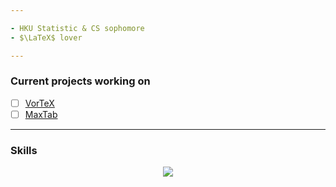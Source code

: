 ```yaml
---

- HKU Statistic & CS sophomore
- $\LaTeX$ lover

---
```


### Current projects working on
- [ ] [VorTeX](https://github.com/Goge052215/VorTeX)
- [ ] [MaxTab](https://github.com/Goge052215/maxtab-source)
      
---

### Skills

<p align="center">
  <a href="https://go-skill-icons.vercel.app/">
    <img
      src="https://go-skill-icons.vercel.app/api/icons?i=c,swift,js,python,dask,ray,matlab,latex"
    />
  </a>
</p>
